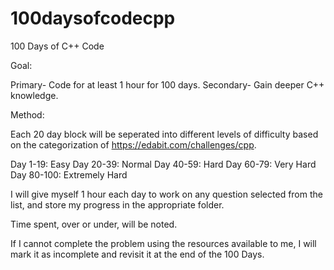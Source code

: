 # 100daysofcodecpp
100 Days of C++ Code

Goal:

Primary- Code for at least 1 hour for 100 days.
Secondary- Gain deeper C++ knowledge.

Method:

Each 20 day block will be seperated into different levels of difficulty based on the categorization of https://edabit.com/challenges/cpp. 

Day 1-19: Easy
Day 20-39: Normal
Day 40-59: Hard
Day 60-79: Very Hard
Day 80-100: Extremely Hard

I will give myself 1 hour each day to work on any question selected from the list, and store my progress in the appropriate folder.

Time spent, over or under, will be noted.

If I cannot complete the problem using the resources available to me, I will mark it as incomplete and revisit it at the end of the 100 Days.
